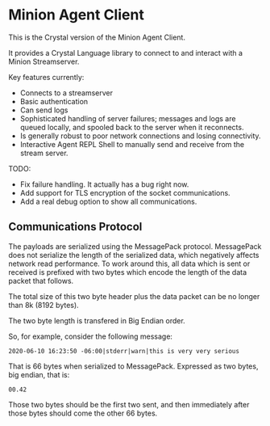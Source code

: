 # Minion Agent Client

This is the Crystal version of the Minion Agent Client.

It provides a Crystal Language library to connect to and interact with a Minion Streamserver.

Key features currently:

* Connects to a streamserver
* Basic authentication
* Can send logs
* Sophisticated handling of server failures; messages and logs are queued locally, and spooled back to the server when it reconnects.
* Is generally robust to poor network connections and losing connectivity.
* Interactive Agent REPL Shell to manually send and receive from the stream server.

TODO:

* Fix failure handling. It actually has a bug right now.
* Add support for TLS encryption of the socket communications.
* Add a real debug option to show all communications.

## Communications Protocol

The payloads are serialized using the MessagePack protocol.  MessagePack does
not serialize the length of the serialized data, which negatively affects
network read performance. To work around this, all data which is sent or
received is prefixed with two bytes which encode the length of the data packet
that follows.

The total size of this two byte header plus the data packet can be no longer
than 8k (8192 bytes).

The two byte length is transfered in Big Endian order.

So, for example, consider the following message:

```
2020-06-10 16:23:50 -06:00|stderr|warn|this is very very serious
```

That is 66 bytes when serialized to MessagePack. Expressed as two bytes, big
endian, that is:

```
00.42
```

Those two bytes should be the first two sent, and then immediately after those
bytes should come the other 66 bytes.
